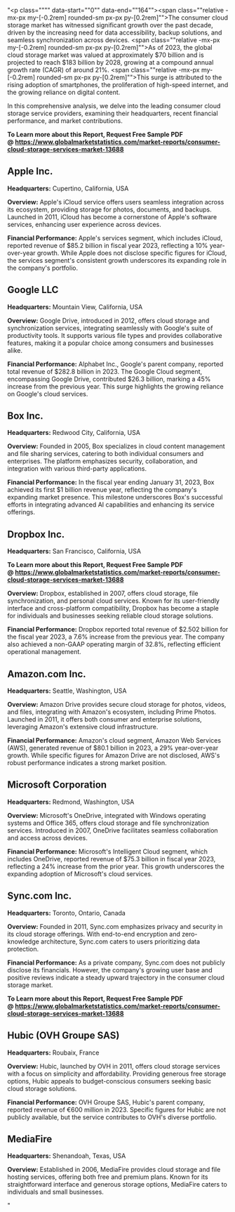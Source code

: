 "<p class="""" data-start=""0"" data-end=""164""><span class=""relative -mx-px my-[-0.2rem] rounded-sm px-px py-[0.2rem]"">The consumer cloud storage market has witnessed significant growth over the past decade, driven by the increasing need for data accessibility, backup solutions, and seamless synchronization across devices.</span> <span class=""relative -mx-px my-[-0.2rem] rounded-sm px-px py-[0.2rem]"">As of 2023, the global cloud storage market was valued at approximately $70 billion and is projected to reach $183 billion by 2028, growing at a compound annual growth rate (CAGR) of around 21%.</span> <span class=""relative -mx-px my-[-0.2rem] rounded-sm px-px py-[0.2rem]"">This surge is attributed to the rising adoption of smartphones, the proliferation of high-speed internet, and the growing reliance on digital content.</span></p>
<p class="""" data-start=""166"" data-end=""247""><span class=""relative -mx-px my-[-0.2rem] rounded-sm px-px py-[0.2rem]"">In this comprehensive analysis, we delve into the leading consumer cloud storage service providers, examining their headquarters, recent financial performance, and market contributions.</span></p>
<p class="""" data-start=""166"" data-end=""247""><strong>To Learn more about this Report, Request Free Sample PDF @&nbsp;<a href=""https://www.globalmarketstatistics.com/market-reports/consumer-cloud-storage-services-market-13688"">https://www.globalmarketstatistics.com/market-reports/consumer-cloud-storage-services-market-13688</a></strong></p>
<h2 class="""" data-start=""249"" data-end=""262"">Apple Inc.</h2>
<p class="""" data-start=""264"" data-end=""363""><strong data-start=""264"" data-end=""281"">Headquarters:</strong> <span class=""relative -mx-px my-[-0.2rem] rounded-sm px-px py-[0.2rem]"">Cupertino, California, USA</span></p>
<p class="""" data-start=""365"" data-end=""500""><strong data-start=""365"" data-end=""378"">Overview:</strong> <span class=""relative -mx-px my-[-0.2rem] rounded-sm px-px py-[0.2rem]"">Apple's iCloud service offers users seamless integration across its ecosystem, providing storage for photos, documents, and backups.</span> <span class=""relative -mx-px my-[-0.2rem] rounded-sm px-px py-[0.2rem]"">Launched in 2011, iCloud has become a cornerstone of Apple's software services, enhancing user experience across devices.</span></p>
<p class="""" data-start=""502"" data-end=""654""><strong data-start=""502"" data-end=""528"">Financial Performance:</strong> <span class=""relative -mx-px my-[-0.2rem] rounded-sm px-px py-[0.2rem]"">Apple's services segment, which includes iCloud, reported revenue of $85.2 billion in fiscal year 2023, reflecting a 10% year-over-year growth.</span> <span class=""relative -mx-px my-[-0.2rem] rounded-sm px-px py-[0.2rem]"">While Apple does not disclose specific figures for iCloud, the services segment's consistent growth underscores its expanding role in the company's portfolio.</span></p>
<h2 class="""" data-start=""656"" data-end=""669"">Google LLC</h2>
<p class="""" data-start=""671"" data-end=""774""><strong data-start=""671"" data-end=""688"">Headquarters:</strong> <span class=""relative -mx-px my-[-0.2rem] rounded-sm px-px py-[0.2rem]"">Mountain View, California, USA</span></p>
<p class="""" data-start=""776"" data-end=""915""><strong data-start=""776"" data-end=""789"">Overview:</strong> <span class=""relative -mx-px my-[-0.2rem] rounded-sm px-px py-[0.2rem]"">Google Drive, introduced in 2012, offers cloud storage and synchronization services, integrating seamlessly with Google's suite of productivity tools.</span> <span class=""relative -mx-px my-[-0.2rem] rounded-sm px-px py-[0.2rem]"">It supports various file types and provides collaborative features, making it a popular choice among consumers and businesses alike.</span></p>
<p class="""" data-start=""917"" data-end=""1109""><strong data-start=""917"" data-end=""943"">Financial Performance:</strong> <span class=""relative -mx-px my-[-0.2rem] rounded-sm px-px py-[0.2rem]"">Alphabet Inc., Google's parent company, reported total revenue of $282.8 billion in 2023.</span> <span class=""relative -mx-px my-[-0.2rem] rounded-sm px-px py-[0.2rem]"">The Google Cloud segment, encompassing Google Drive, contributed $26.3 billion, marking a 45% increase from the previous year.</span> <span class=""relative -mx-px my-[-0.2rem] rounded-sm px-px py-[0.2rem]"">This surge highlights the growing reliance on Google's cloud services.</span></p>
<h2 class="""" data-start=""1111"" data-end=""1122"">Box Inc.</h2>
<p class="""" data-start=""1124"" data-end=""1227""><strong data-start=""1124"" data-end=""1141"">Headquarters:</strong> <span class=""relative -mx-px my-[-0.2rem] rounded-sm px-px py-[0.2rem]"">Redwood City, California, USA</span></p>
<p class="""" data-start=""1229"" data-end=""1368""><strong data-start=""1229"" data-end=""1242"">Overview:</strong> <span class=""relative -mx-px my-[-0.2rem] rounded-sm px-px py-[0.2rem]"">Founded in 2005, Box specializes in cloud content management and file sharing services, catering to both individual consumers and enterprises.</span> <span class=""relative -mx-px my-[-0.2rem] rounded-sm px-px py-[0.2rem]"">The platform emphasizes security, collaboration, and integration with various third-party applications.</span></p>
<p class="""" data-start=""1370"" data-end=""1562""><strong data-start=""1370"" data-end=""1396"">Financial Performance:</strong> <span class=""relative -mx-px my-[-0.2rem] rounded-sm px-px py-[0.2rem]"">In the fiscal year ending January 31, 2023, Box achieved its first $1 billion revenue year, reflecting the company's expanding market presence.</span> <span class=""relative -mx-px my-[-0.2rem] rounded-sm px-px py-[0.2rem]"">This milestone underscores Box's successful efforts in integrating advanced AI capabilities and enhancing its service offerings.</span></p>
<h2 class="""" data-start=""1564"" data-end=""1579"">Dropbox Inc.</h2>
<p class="""" data-start=""1581"" data-end=""1684""><strong data-start=""1581"" data-end=""1598"">Headquarters:</strong> <span class=""relative -mx-px my-[-0.2rem] rounded-sm px-px py-[0.2rem]"">San Francisco, California, USA</span></p>
<p class="""" data-start=""1581"" data-end=""1684""><strong>To Learn more about this Report, Request Free Sample PDF @&nbsp;<a href=""https://www.globalmarketstatistics.com/market-reports/consumer-cloud-storage-services-market-13688"">https://www.globalmarketstatistics.com/market-reports/consumer-cloud-storage-services-market-13688</a></strong></p>
<p class="""" data-start=""1686"" data-end=""1825""><strong data-start=""1686"" data-end=""1699"">Overview:</strong> <span class=""relative -mx-px my-[-0.2rem] rounded-sm px-px py-[0.2rem]"">Dropbox, established in 2007, offers cloud storage, file synchronization, and personal cloud services.</span> <span class=""relative -mx-px my-[-0.2rem] rounded-sm px-px py-[0.2rem]"">Known for its user-friendly interface and cross-platform compatibility, Dropbox has become a staple for individuals and businesses seeking reliable cloud storage solutions.</span></p>
<p class="""" data-start=""1827"" data-end=""2019""><strong data-start=""1827"" data-end=""1853"">Financial Performance:</strong> <span class=""relative -mx-px my-[-0.2rem] rounded-sm px-px py-[0.2rem]"">Dropbox reported total revenue of $2.502 billion for the fiscal year 2023, a 7.6% increase from the previous year.</span> <span class=""relative -mx-px my-[-0.2rem] rounded-sm px-px py-[0.2rem]"">The company also achieved a non-GAAP operating margin of 32.8%, reflecting efficient operational management.</span> </p>
<h2 class="""" data-start=""2021"" data-end=""2039"">Amazon.com Inc.</h2>
<p class="""" data-start=""2041"" data-end=""2144""><strong data-start=""2041"" data-end=""2058"">Headquarters:</strong> <span class=""relative -mx-px my-[-0.2rem] rounded-sm px-px py-[0.2rem]"">Seattle, Washington, USA</span></p>
<p class="""" data-start=""2146"" data-end=""2285""><strong data-start=""2146"" data-end=""2159"">Overview:</strong> <span class=""relative -mx-px my-[-0.2rem] rounded-sm px-px py-[0.2rem]"">Amazon Drive provides secure cloud storage for photos, videos, and files, integrating with Amazon's ecosystem, including Prime Photos.</span> <span class=""relative -mx-px my-[-0.2rem] rounded-sm px-px py-[0.2rem]"">Launched in 2011, it offers both consumer and enterprise solutions, leveraging Amazon's extensive cloud infrastructure.</span></p>
<p class="""" data-start=""2287"" data-end=""2439""><strong data-start=""2287"" data-end=""2313"">Financial Performance:</strong> <span class=""relative -mx-px my-[-0.2rem] rounded-sm px-px py-[0.2rem]"">Amazon's cloud segment, Amazon Web Services (AWS), generated revenue of $80.1 billion in 2023, a 29% year-over-year growth.</span> <span class=""relative -mx-px my-[-0.2rem] rounded-sm px-px py-[0.2rem]"">While specific figures for Amazon Drive are not disclosed, AWS's robust performance indicates a strong market position.</span></p>
<h2 class="""" data-start=""2441"" data-end=""2465"">Microsoft Corporation</h2>
<p class="""" data-start=""2467"" data-end=""2570""><strong data-start=""2467"" data-end=""2484"">Headquarters:</strong> <span class=""relative -mx-px my-[-0.2rem] rounded-sm px-px py-[0.2rem]"">Redmond, Washington, USA</span></p>
<p class="""" data-start=""2572"" data-end=""2711""><strong data-start=""2572"" data-end=""2585"">Overview:</strong> <span class=""relative -mx-px my-[-0.2rem] rounded-sm px-px py-[0.2rem]"">Microsoft's OneDrive, integrated with Windows operating systems and Office 365, offers cloud storage and file synchronization services.</span> <span class=""relative -mx-px my-[-0.2rem] rounded-sm px-px py-[0.2rem]"">Introduced in 2007, OneDrive facilitates seamless collaboration and access across devices.</span></p>
<p class="""" data-start=""2713"" data-end=""2865""><strong data-start=""2713"" data-end=""2739"">Financial Performance:</strong> <span class=""relative -mx-px my-[-0.2rem] rounded-sm px-px py-[0.2rem]"">Microsoft's Intelligent Cloud segment, which includes OneDrive, reported revenue of $75.3 billion in fiscal year 2023, reflecting a 24% increase from the prior year.</span> <span class=""relative -mx-px my-[-0.2rem] rounded-sm px-px py-[0.2rem]"">This growth underscores the expanding adoption of Microsoft's cloud services.</span></p>
<h2 class="""" data-start=""2867"" data-end=""2883"">Sync.com Inc.</h2>
<p class="""" data-start=""2885"" data-end=""2988""><strong data-start=""2885"" data-end=""2902"">Headquarters:</strong> <span class=""relative -mx-px my-[-0.2rem] rounded-sm px-px py-[0.2rem]"">Toronto, Ontario, Canada</span></p>
<p class="""" data-start=""2990"" data-end=""3129""><strong data-start=""2990"" data-end=""3003"">Overview:</strong> <span class=""relative -mx-px my-[-0.2rem] rounded-sm px-px py-[0.2rem]"">Founded in 2011, Sync.com emphasizes privacy and security in its cloud storage offerings.</span> <span class=""relative -mx-px my-[-0.2rem] rounded-sm px-px py-[0.2rem]"">With end-to-end encryption and zero-knowledge architecture, Sync.com caters to users prioritizing data protection.</span></p>
<p class="""" data-start=""3131"" data-end=""3283""><strong data-start=""3131"" data-end=""3157"">Financial Performance:</strong> <span class=""relative -mx-px my-[-0.2rem] rounded-sm px-px py-[0.2rem]"">As a private company, Sync.com does not publicly disclose its financials.</span> <span class=""relative -mx-px my-[-0.2rem] rounded-sm px-px py-[0.2rem]"">However, the company's growing user base and positive reviews indicate a steady upward trajectory in the consumer cloud storage market.</span></p>
<p class="""" data-start=""3131"" data-end=""3283""><strong>To Learn more about this Report, Request Free Sample PDF @&nbsp;<a href=""https://www.globalmarketstatistics.com/market-reports/consumer-cloud-storage-services-market-13688"">https://www.globalmarketstatistics.com/market-reports/consumer-cloud-storage-services-market-13688</a></strong></p>
<h2 class="""" data-start=""3285"" data-end=""3310"">Hubic (OVH Groupe SAS)</h2>
<p class="""" data-start=""3312"" data-end=""3415""><strong data-start=""3312"" data-end=""3329"">Headquarters:</strong> <span class=""relative -mx-px my-[-0.2rem] rounded-sm px-px py-[0.2rem]"">Roubaix, France</span></p>
<p class="""" data-start=""3417"" data-end=""3556""><strong data-start=""3417"" data-end=""3430"">Overview:</strong> <span class=""relative -mx-px my-[-0.2rem] rounded-sm px-px py-[0.2rem]"">Hubic, launched by OVH in 2011, offers cloud storage services with a focus on simplicity and affordability.</span> <span class=""relative -mx-px my-[-0.2rem] rounded-sm px-px py-[0.2rem]"">Providing generous free storage options, Hubic appeals to budget-conscious consumers seeking basic cloud storage solutions.</span></p>
<p class="""" data-start=""3558"" data-end=""3710""><strong data-start=""3558"" data-end=""3584"">Financial Performance:</strong> <span class=""relative -mx-px my-[-0.2rem] rounded-sm px-px py-[0.2rem]"">OVH Groupe SAS, Hubic's parent company, reported revenue of &euro;600 million in 2023.</span> <span class=""relative -mx-px my-[-0.2rem] rounded-sm px-px py-[0.2rem]"">Specific figures for Hubic are not publicly available, but the service contributes to OVH's diverse portfolio.</span></p>
<h2 class="""" data-start=""3712"" data-end=""3724"">MediaFire</h2>
<p class="""" data-start=""3726"" data-end=""3829""><strong data-start=""3726"" data-end=""3743"">Headquarters:</strong> <span class=""relative -mx-px my-[-0.2rem] rounded-sm px-px py-[0.2rem]"">Shenandoah, Texas, USA</span></p>
<p class="""" data-start=""3831"" data-end=""4087""><strong data-start=""3831"" data-end=""3844"">Overview:</strong> Established in 2006, MediaFire provides cloud storage and file hosting services, offering both free and premium plans. Known for its straightforward interface and generous storage options, MediaFire caters to individuals and small businesses.</p>"
